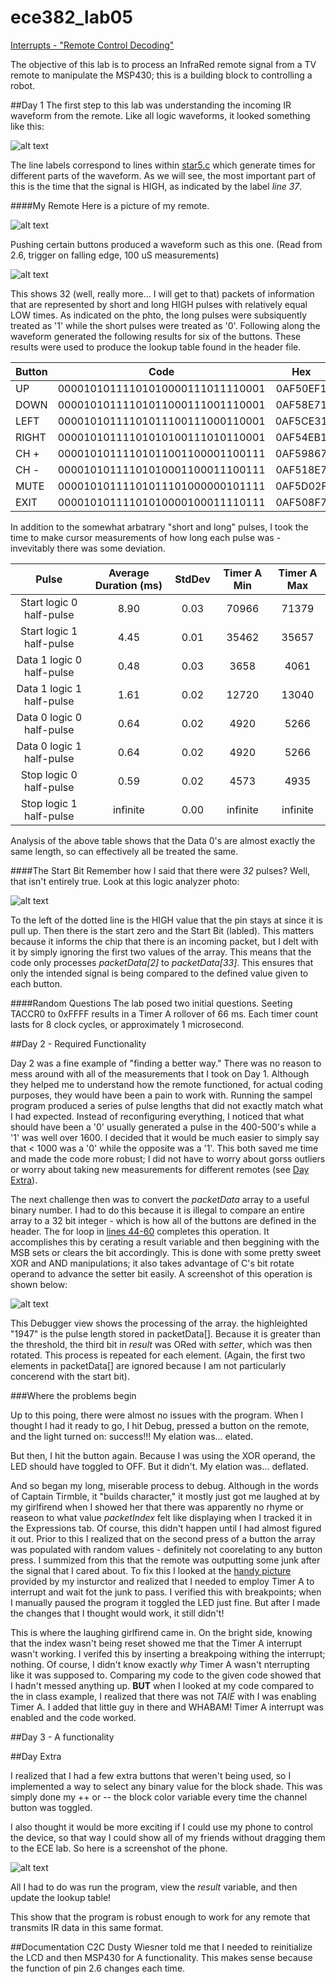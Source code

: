 ece382_lab05
============

[Interrupts - "Remote Control Decoding"](http://ece382.com/labs/lab5/index.html)

The objective of this lab is to process an InfraRed remote signal from a TV remote to manipulate the MSP430; this is a building block to controlling a robot.

##Day 1
The first step to this lab was understanding the incoming IR waveform from the remote. Like all logic waveforms, it looked something like this:

![alt text](https://raw.githubusercontent.com/byarbrough/ece382_lab05/master/irWave.gif "IR Waveform")

The line labels correspond to lines within [star5.c](http://ece382.com/labs/lab5/start5.c) which generate times for different parts of the waveform.
As we will see, the most important part of this is the time that the signal is HIGH, as indicated by the label _line 37_.

####My Remote
Here is a picture of my remote.

![alt text](https://raw.githubusercontent.com/byarbrough/ece382_lab05/master/remote.jpg "My remote!")

Pushing certain buttons produced a waveform such as this one. (Read from 2.6, trigger on falling edge, 100 uS measurements)

![alt text](https://raw.githubusercontent.com/byarbrough/ece382_lab05/master/remoteWave.jpg "UP Waveform")

This shows 32 (well, really more... I will get to that) packets of information that are represented by short and long HIGH pulses with relatively equal LOW times. As indicated on the phto, the long pulses were subsiquently treated as '1' while the short pulses were treated as '0'. Following along the waveform generated the following results for six of the buttons. These results were used to produce the lookup table found in the header file.

| Button |               Code               |    Hex   |
|--------|:--------------------------------:|:--------:|
| UP     | 00001010111101010000111011110001 | 0AF50EF1 |
| DOWN   | 00001010111101011000111001110001 | 0AF58E71 |
| LEFT   | 00001010111101011100111000110001 | 0AF5CE31 |
| RIGHT  | 00001010111101010100111010110001 | 0AF54EB1 |
| CH +   | 00001010111101011001100001100111 | 0AF59867 |
| CH -   | 00001010111101010001100011100111 | 0AF518E7 |
| MUTE   | 00001010111101011101000000101111 | 0AF5D02F |
| EXIT   | 00001010111101010000100011110111 | 0AF508F7 |


In addition to the somewhat arbatrary "short and long" pulses, I took the time to make cursor measurements of how long each pulse was - invevitably there was some deviation.

|            Pulse            | Average Duration (ms) | StdDev | Timer A Min | Timer A Max |
|:---------------------------:|:---------------------:|:------:|:-----------:|:-----------:|
| Start   logic 0 half-pulse  |          8.90         |  0.03  |    70966    |    71379    |
| Start   logic 1 half-pulse  |          4.45         |  0.01  |    35462    |    35657    |
| Data 1   logic 0 half-pulse |          0.48         |  0.03  |     3658    |     4061    |
| Data 1   logic 1 half-pulse |          1.61         |  0.02  |    12720    |    13040    |
| Data 0   logic 0 half-pulse |          0.64         |  0.02  |     4920    |     5266    |
| Data 0   logic 1 half-pulse |          0.64         |  0.02  |     4920    |     5266    |
| Stop   logic 0 half-pulse   |          0.59         |  0.02  |     4573    |     4935    |
| Stop   logic 1 half-pulse   |        infinite       |  0.00  |   infinite  |   infinite  |

Analysis of the above table shows that the Data 0's are almost exactly the same length, so can effectively all be treated the same.

####The Start Bit
Remember how I said that there were _32_ pulses? Well, that isn't entirely true. Look at this logic analyzer photo:

![alt text](https://raw.githubusercontent.com/byarbrough/ece382_lab05/master/startBit.jpg "Start Bit")

To the left of the dotted line is the HIGH value that the pin stays at since it is pull up. Then there is the start zero and the Start Bit (labled). This matters because it informs the chip that there is an incoming packet, but I delt with it by simply ignoring the first two values of the array. This means that the code only processes _packetData[2]_ to _packetData[33]_. This ensures that only the intended signal is being compared to the defined value given to each button.

####Random Questions
The lab posed two initial questions. Seeting TACCR0 to 0xFFFF results in a Timer A rollover of 66 ms. Each timer count lasts for 8 clock cycles, or approximately 1 microsecond. 

##Day 2 - Required Functionality

Day 2 was a fine example of "finding a better way." There was no reason to mess around with all of the measurements that I took on Day 1. Although they helped me to understand how the remote functioned, for actual coding purposes, they would have been a pain to work with. Running the sampel program produced a series of pulse lengths that did not exactly match what I had expected. Instead of reconfiguring everything, I noticed that what should have been a '0' usually generated a pulse in the 400-500's while a '1' was well over 1600. I decided that it would be much easier to simply say that < 1000 was a '0' while the opposite was a '1'. This both saved me time and made the code more robust; I did not have to worry about gorss outliers or worry about taking new measurements for different remotes (see [Day Extra](https://github.com/byarbrough/ece382_lab05/blob/master/README.md#day-extra)). 

The next challenge then was to convert the _packetData_ array to a useful binary number. I had to do this because it is illegal to compare an entire array to a 32 bit integer - which is how all of the buttons are defined in the header. The for loop in [lines 44-60](https://github.com/byarbrough/ece382_lab05/blob/master/main5.c#L44-L60) completes this operation.
It accomplishes this by cerating a result variable and then beggining with the MSB sets or clears the bit accordingly. This is done with some pretty sweet XOR and AND manipulations; it also takes advantage of C's bit rotate operand to advance the setter bit easily.
A screenshot of this operation is shown below:

![alt text](https://raw.githubusercontent.com/byarbrough/ece382_lab05/master/settingBits.PNG "Debugger")

This Debugger view shows the processing of the array. the highleighted "1947" is the pulse length stored in packetData[]. Because it is greater than the threshold, the third bit in _result_ was ORed with _setter_, which was then rotated. This process is repeated for each element. (Again, the first two elements in packetData[] are ignored because I am not particularly concerend with the start bit).

###Where the problems begin

Up to this poing, there were almost no issues with the program. When I thought I had it ready to go, I hit Debug, pressed a button on the remote, and the light turned on: success!!! My elation was... elated.

But then, I hit the button again. Because I was using the XOR operand, the LED should have toggled to OFF. But it didn't. My elation was... deflated.

And so began my long, miserable process to debug. Although in the words of Captain Tirmble, it "builds character," it mostly just got me laughed at by my girlfirend when I showed her that there was apparently no rhyme or reaseon to what value _packetIndex_ felt like displaying when I tracked it in the Expressions tab. Of course, this didn't happen until I had almost figured it out.
Prior to this I realized that on the second press of a button the array was populated with random values - definitely not coorelating to any button press. I summized from this that the remote was outputting some junk after the signal that I cared about. To fix this I looked at the [handy picture](http://ece382.com/labs/lab5/schematic.jpg) provided by my insturctor and realized that I needed to employ Timer A to interrupt and wait fot the junk to pass. I verified this with breakpoints; when I manually paused the program it toggled the LED just fine. But after I made the changes that I thought would work, it still didn't!

This is where the laughing girlfirend came in. On the bright side, knowing that the index wasn't being reset showed me that the Timer A interrupt wasn't working. I verifed this by inserting a breakpoing withing the interrupt; nothing. Of course, I didn't know exactly _why_ Timer A wasn't nterrupting like it was supposed to. Comparing my code to the given code showed that I hadn't messed anything up. ****BUT**** when I looked at my code compared to the in class example, I realized that there was not _TAIE_ with I was enabling Timer A. I added that little guy in there and WHABAM! Timer A interrupt was enabled and the code worked.

##Day 3 - A functionality

##Day Extra

I realized that I had a few extra buttons that weren't being used, so I implemented a way to select any binary value for the block shade. This was simply done my ++ or -- the block color variable every time the channel button was toggled.

I also thought it would be more exciting if I could use my phone to control the device, so that way I could show all of my friends without dragging them to the ECE lab. So here is a screenshot of the phone.

![alt text](https://raw.githubusercontent.com/byarbrough/ece382_lab05/master/phoneRemote.png "Smart Remote App")

All I had to do was run the program, view the _result_ variable, and then update the lookup table!

This show that the program is robust enough to work for any remote that transmits IR data in this same format.


##Documentation
C2C Dusty Wiesner told me that I needed to reinitialize the LCD and then MSP430 for A functionality. This makes sense because the function of pin 2.6 changes each time.
